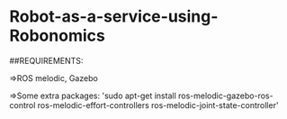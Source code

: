 # Robot-as-a-service-using-Robonomics

##REQUIREMENTS:

=>ROS melodic, Gazebo 

=>Some extra packages:
'sudo apt-get install ros-melodic-gazebo-ros-control ros-melodic-effort-controllers ros-melodic-joint-state-controller'
